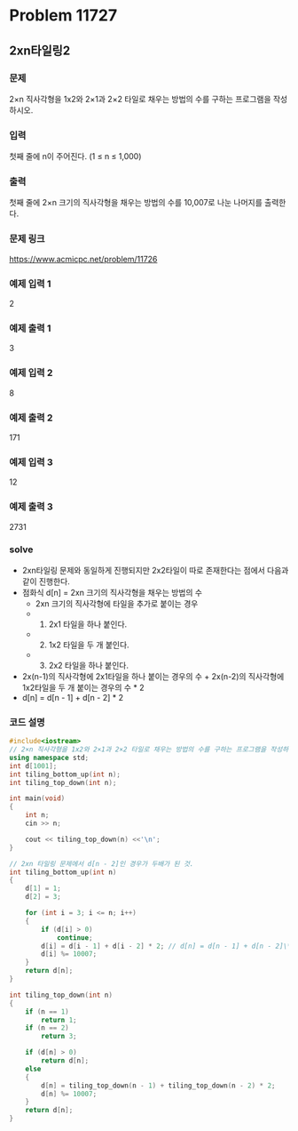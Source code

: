 # Problem 11727

## 2xn타일링2

### 문제
2×n 직사각형을 1x2와 2×1과 2×2 타일로 채우는 방법의 수를 구하는 프로그램을 작성하시오.

### 입력
첫째 줄에 n이 주어진다. (1 ≤ n ≤ 1,000)

### 출력
첫째 줄에 2×n 크기의 직사각형을 채우는 방법의 수를 10,007로 나눈 나머지를 출력한다.

### 문제 링크
<https://www.acmicpc.net/problem/11726>

### 예제 입력 1
2

### 예제 출력 1
3

### 예제 입력 2
8

### 예제 출력 2
171

### 예제 입력 3
12

### 예제 출력 3
2731

### solve
- 2xn타일링 문제와 동일하게 진행되지만 2x2타일이 따로 존재한다는 점에서 다음과 같이 진행한다.
-  점화식 d[n] = 2xn 크기의 직사각형을 채우는 방법의 수
	- 2xn 크기의 직사각형에 타일을 추가로 붙이는 경우
	- 1. 2x1 타일을 하나 붙인다.
	- 2. 1x2 타일을 두 개 붙인다.
	- 3. 2x2 타일을 하나 붙인다.
- 2x(n-1)의 직사각형에 2x1타일을 하나 붙이는 경우의 수 + 2x(n-2)의 직사각형에 1x2타일을 두 개 붙이는 경우의 수 * 2
- d[n] = d[n - 1] + d[n - 2] * 2

### 코드 설명
```C++
#include<iostream>
// 2×n 직사각형을 1x2와 2×1과 2×2 타일로 채우는 방법의 수를 구하는 프로그램을 작성하시오.
using namespace std;
int d[1001];
int tiling_bottom_up(int n);
int tiling_top_down(int n);

int main(void)
{
	int n;
	cin >> n;

	cout << tiling_top_down(n) <<'\n';
}

// 2xn 타일링 문제에서 d[n - 2]인 경우가 두배가 된 것.
int tiling_bottom_up(int n)
{
	d[1] = 1;
	d[2] = 3;

	for (int i = 3; i <= n; i++)
	{
		if (d[i] > 0)
			continue;
		d[i] = d[i - 1] + d[i - 2] * 2; // d[n] = d[n - 1] + d[n - 2]\*2
		d[i] %= 10007;
	}
	return d[n];
}

int tiling_top_down(int n)
{
	if (n == 1)
		return 1;
	if (n == 2)
		return 3;

	if (d[n] > 0)
		return d[n];
	else
	{
		d[n] = tiling_top_down(n - 1) + tiling_top_down(n - 2) * 2;
		d[n] %= 10007;
	}
	return d[n];
}
```
